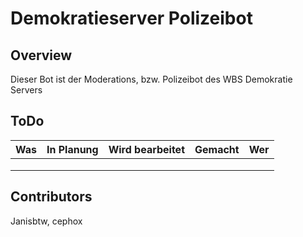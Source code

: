# Demokratieserver Polizeibot
## Overview
Dieser Bot ist der Moderations, bzw. Polizeibot des WBS Demokratie Servers
## ToDo
| Was | In Planung  | Wird bearbeitet  | Gemacht | Wer |
|-----|-------------|------------------|---------|-----|
|     |             |                  |         |     |
|     |             |                  |         |     |
|     |             |                  |         |     |
## Contributors
Janisbtw,
cephox
